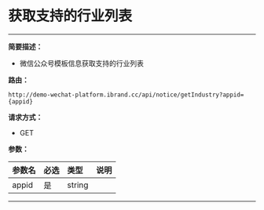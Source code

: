 
# 获取支持的行业列表
 ****

**简要描述：**


- 微信公众号模板信息获取支持的行业列表


**路由：**

```
http://demo-wechat-platform.ibrand.cc/api/notice/getIndustry?appid={appid}

```
**请求方式：**
- GET

**参数：**

|参数名|必选|类型|说明|
|:----    |:---|:----- |-----   |
|appid |是  |string |  |


 ****



